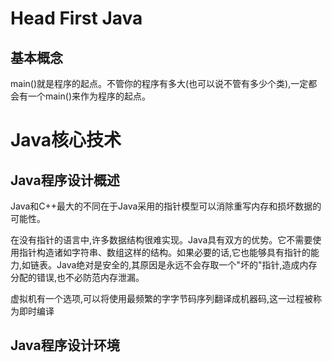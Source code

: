 # Head First Java

## 基本概念

main()就是程序的起点。不管你的程序有多大(也可以说不管有多少个类),一定都会有一个main()来作为程序的起点。

# Java核心技术

## Java程序设计概述 

Java和C++最大的不同在于Java采用的指针模型可以消除重写内存和损坏数据的可能性。

在没有指针的语言中,许多数据结构很难实现。Java具有双方的优势。它不需要使用指针构造诸如字符串、数组这样的结构。如果必要的话,它也能够具有指针的能力,如链表。Java绝对是安全的,其原因是永远不会存取一个"坏的"指针,造成内存分配的错误,也不必防范内存泄漏。

虚拟机有一个选项,可以将使用最频繁的字字节码序列翻译成机器码,这一过程被称为即时编译

## Java程序设计环境 

